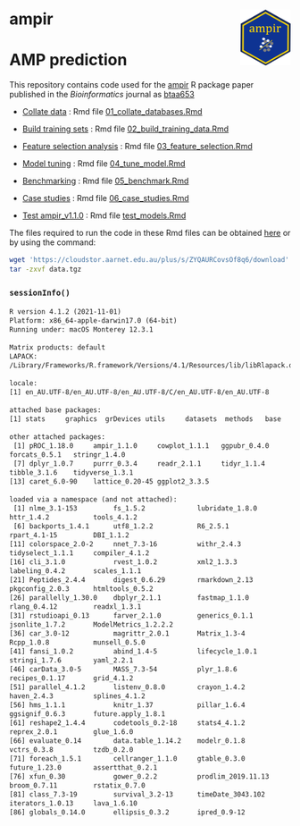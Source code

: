 
# ampir <a href='https://github.com/Legana/ampir'><img src="figures/ampir_hex.png" width="90" align="right" height="100" /></a>

# AMP prediction

This repository contains code used for the
[ampir](https://github.com/Legana/ampir) R package paper published in
the *Bioinformatics* journal as
[btaa653](https://academic.oup.com/bioinformatics/article-abstract/doi/10.1093/bioinformatics/btaa653/5873588)

-   [Collate data](01_collate_databases.md) : Rmd file
    [01_collate_databases.Rmd](01_collate_databases.Rmd)

-   [Build training sets](02_build_training_data.md) : Rmd file
    [02_build_training_data.Rmd](02_build_training_data.Rmd)

-   [Feature selection analysis](03_feature_selection.md) : Rmd file
    [03_feature_selection.Rmd](03_feature_selection.Rmd)

-   [Model tuning](04_tune_model.md) : Rmd file
    [04_tune_model.Rmd](04_tune_model.Rmd)

-   [Benchmarking](05_benchmark.md) : Rmd file
    [05_benchmark.Rmd](05_benchmark.Rmd)

-   [Case studies](06_case_studies.md) : Rmd file
    [06_case_studies.Rmd](06_case_studies.Rmd)

-   [Test ampir_v1.1.0](test_models.md) : Rmd file
    [test_models.Rmd](test_models.Rmd)

The files required to run the code in these Rmd files can be obtained
[here](https://cloudstor.aarnet.edu.au/plus/s/ZYQAURCovsOf8q6) or by
using the command:

``` bash
wget 'https://cloudstor.aarnet.edu.au/plus/s/ZYQAURCovsOf8q6/download' -O data.tgz
tar -zxvf data.tgz 
```

### `sessionInfo()`

    R version 4.1.2 (2021-11-01)
    Platform: x86_64-apple-darwin17.0 (64-bit)
    Running under: macOS Monterey 12.3.1

    Matrix products: default
    LAPACK: /Library/Frameworks/R.framework/Versions/4.1/Resources/lib/libRlapack.dylib

    locale:
    [1] en_AU.UTF-8/en_AU.UTF-8/en_AU.UTF-8/C/en_AU.UTF-8/en_AU.UTF-8

    attached base packages:
    [1] stats     graphics  grDevices utils     datasets  methods   base     

    other attached packages:
     [1] pROC_1.18.0     ampir_1.1.0     cowplot_1.1.1   ggpubr_0.4.0    forcats_0.5.1   stringr_1.4.0  
     [7] dplyr_1.0.7     purrr_0.3.4     readr_2.1.1     tidyr_1.1.4     tibble_3.1.6    tidyverse_1.3.1
    [13] caret_6.0-90    lattice_0.20-45 ggplot2_3.3.5  

    loaded via a namespace (and not attached):
     [1] nlme_3.1-153         fs_1.5.2             lubridate_1.8.0      httr_1.4.2           tools_4.1.2         
     [6] backports_1.4.1      utf8_1.2.2           R6_2.5.1             rpart_4.1-15         DBI_1.1.2           
    [11] colorspace_2.0-2     nnet_7.3-16          withr_2.4.3          tidyselect_1.1.1     compiler_4.1.2      
    [16] cli_3.1.0            rvest_1.0.2          xml2_1.3.3           labeling_0.4.2       scales_1.1.1        
    [21] Peptides_2.4.4       digest_0.6.29        rmarkdown_2.13       pkgconfig_2.0.3      htmltools_0.5.2     
    [26] parallelly_1.30.0    dbplyr_2.1.1         fastmap_1.1.0        rlang_0.4.12         readxl_1.3.1        
    [31] rstudioapi_0.13      farver_2.1.0         generics_0.1.1       jsonlite_1.7.2       ModelMetrics_1.2.2.2
    [36] car_3.0-12           magrittr_2.0.1       Matrix_1.3-4         Rcpp_1.0.8           munsell_0.5.0       
    [41] fansi_1.0.2          abind_1.4-5          lifecycle_1.0.1      stringi_1.7.6        yaml_2.2.1          
    [46] carData_3.0-5        MASS_7.3-54          plyr_1.8.6           recipes_0.1.17       grid_4.1.2          
    [51] parallel_4.1.2       listenv_0.8.0        crayon_1.4.2         haven_2.4.3          splines_4.1.2       
    [56] hms_1.1.1            knitr_1.37           pillar_1.6.4         ggsignif_0.6.3       future.apply_1.8.1  
    [61] reshape2_1.4.4       codetools_0.2-18     stats4_4.1.2         reprex_2.0.1         glue_1.6.0          
    [66] evaluate_0.14        data.table_1.14.2    modelr_0.1.8         vctrs_0.3.8          tzdb_0.2.0          
    [71] foreach_1.5.1        cellranger_1.1.0     gtable_0.3.0         future_1.23.0        assertthat_0.2.1    
    [76] xfun_0.30            gower_0.2.2          prodlim_2019.11.13   broom_0.7.11         rstatix_0.7.0       
    [81] class_7.3-19         survival_3.2-13      timeDate_3043.102    iterators_1.0.13     lava_1.6.10         
    [86] globals_0.14.0       ellipsis_0.3.2       ipred_0.9-12      
